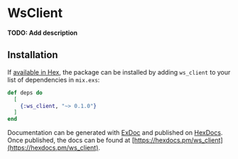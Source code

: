 # WsClient

**TODO: Add description**

## Installation

If [available in Hex](https://hex.pm/docs/publish), the package can be installed
by adding `ws_client` to your list of dependencies in `mix.exs`:

```elixir
def deps do
  [
    {:ws_client, "~> 0.1.0"}
  ]
end
```

Documentation can be generated with [ExDoc](https://github.com/elixir-lang/ex_doc)
and published on [HexDocs](https://hexdocs.pm). Once published, the docs can
be found at [https://hexdocs.pm/ws_client](https://hexdocs.pm/ws_client).

